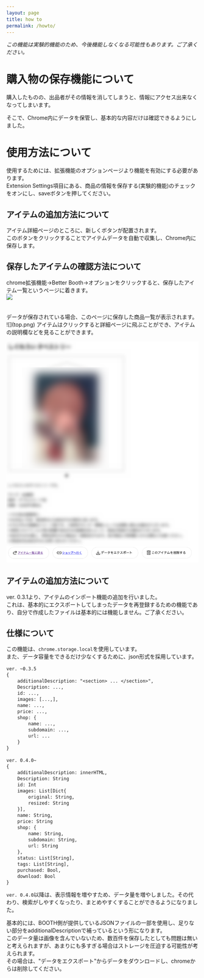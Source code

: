```yaml
---
layout: page
title: how to
permalink: /howto/
---
```


*この機能は実験的機能のため、今後機能しなくなる可能性もあります。ご了承ください。*


# 購入物の保存機能について

購入したものの、出品者がその情報を消してしまうと、情報にアクセス出来なくなってしまいます。

そこで、Chrome内にデータを保管し、基本的な内容だけは確認できるようにしました。

# 使用方法について
使用するためには、拡張機能のオプションページより機能を有効にする必要があります。<br>
Extension Settings項目にある、商品の情報を保存する(実験的機能)のチェックをオンにし、saveボタンを押してください。

## アイテムの追加方法について
アイテム詳細ページのところに、新しくボタンが配置されます。<br>
このボタンをクリックすることでアイテムデータを自動で収集し、Chrome内に保存します。<br>

## 保存したアイテムの確認方法について
chrome拡張機能->Better Booth->オプションをクリックすると、保存したアイテム一覧というページに着きます。<br>
![]({{site.baseurl}}/images/extension.png)

<br>
データが保存されている場合、このページに保存した商品一覧が表示されます。<br>
![](top.png)
アイテムはクリックすると詳細ページに飛ぶことができ、アイテムの説明欄などを見ることができます。

![](itempage.png)

## アイテムの追加方法について
ver. 0.3.1より、アイテムのインポート機能の追加を行いました。<br>
これは、基本的にエクスポートしてしまったデータを再登録するための機能であり、自分で作成したファイルは基本的には機能しません。ご了承ください。

## 仕様について
この機能は、`chrome.storage.local`を使用しています。<br>
また、データ容量をできるだけ少なくするために、json形式を採用しています。

```js=
ver. ~0.3.5
{
    additionalDescription: "<section> ... </section>",
    Description: ...,
    id: ...,
    images: [...,],
    name: ...,
    price: ...,
    shop: {
        name: ...,
        subdomain: ...,
        url: ...
    }
}

ver. 0.4.0~
{
    additionalDescription: innerHTML,
    Description: String
    id: Int
    images: List[Dict{
        original: String,
        resized: String
    }],
    name: String,
    price: String
    shop: {
        name: String,
        subdomain: String,
        url: String
    },
    status: List[String],
    tags: List[String],
    purchased: Bool,
    download: Bool
}
```
`ver. 0.4.0`以降は、表示情報を増やすため、データ量を増やしました。その代わり、検索がしやすくなったり、まとめやすくすることができるようになりました。

基本的には、BOOTH側が提供しているJSONファイルの一部を使用し、足りない部分をadditionalDescriptionで補っているという形になります。<br>
このデータ量は画像を含んでいないため、数百件を保存したとしても問題は無いと考えられますが、あまりにも多すぎる場合はストレージを圧迫する可能性が考えられます。<br>
その場合は、"データをエクスポート"からデータをダウンロードし、chromeからは削除してください。

